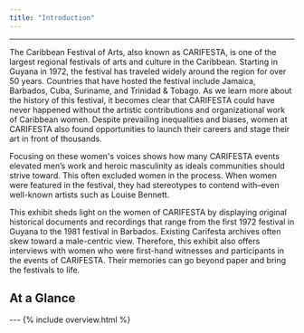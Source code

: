 ```yaml
---
title: "Introduction"
---
```

---
The Caribbean Festival of Arts, also known as CARIFESTA, is one of the largest regional festivals of arts and culture in the Caribbean. Starting in Guyana in 1972, the festival has traveled widely around the region for over 50 years. Countries that have hosted the festival include Jamaica, Barbados, Cuba, Suriname, and Trinidad & Tobago. As we learn more about the history of this festival, it becomes clear that CARIFESTA could have never happened without the artistic contributions and organizational work of Caribbean women. Despite prevailing inequalities and biases, women at CARIFESTA also found opportunities to launch their careers and stage their art in front of thousands.

Focusing on these women's voices shows how many CARIFESTA events elevated men’s work and heroic masculinity as ideals communities should strive toward. This often excluded women in the process. When women were featured in the festival, they had stereotypes to contend with–even well-known artists such as Louise Bennett.

This exhibit sheds light on the women of CARIFESTA by displaying original historical documents and recordings that range from the first 1972 festival in Guyana to the 1981 festival in Barbados. Existing Carifesta archives often skew toward a male-centric view. Therefore, this exhibit also offers interviews with women who were first-hand witnesses and participants in the events of CARIFESTA. Their memories can go beyond paper and bring the festivals to life.

<div class="h2-title">
    <h2>At a Glance</h2>
</div>
---
{% include overview.html %}

